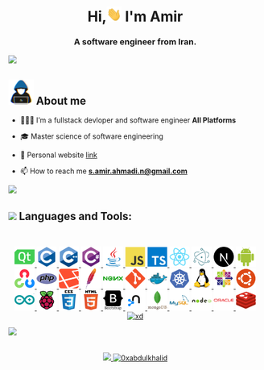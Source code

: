 <h1 align="center">Hi,<img src="https://raw.githubusercontent.com/c0mm4nDer/c0mm4nDer/master/gifs/Hi.gif" width="30px" /> I'm Amir</h1>
<h3 align="center">A software engineer from Iran.</h3>
<img src="https://user-images.githubusercontent.com/73097560/115834477-dbab4500-a447-11eb-908a-139a6edaec5c.gif">

## <picture><img src = "https://github.com/0xAbdulKhalid/0xAbdulKhalid/raw/main/assets/mdImages/about_me.gif" width = 50px></picture> **About me**


- 👨🏽‍💻 I’m a fullstack devloper and software engineer **All Platforms**

- 🎓 Master science of software engineering

- 🔗 Personal website [link](https://itium.ir)

- 📫 How to reach me **s.amir.ahmadi.n@gmail.com**

<img src="https://user-images.githubusercontent.com/73097560/115834477-dbab4500-a447-11eb-908a-139a6edaec5c.gif"><br>

## <img src="https://media2.giphy.com/media/QssGEmpkyEOhBCb7e1/giphy.gif?cid=ecf05e47a0n3gi1bfqntqmob8g9aid1oyj2wr3ds3mg700bl&rid=giphy.gif" width ="25"><b  style="padding-bottom: 1px"> Languages and Tools:</b>
<br>


<p align="center"> 
<a href="https://www.qt.io/" target="_blank"> <img src="https://raw.githubusercontent.com/devicons/devicon/master/icons/qt/qt-original.svg" alt="c" width="40" height="40"/> </a>
<a href="https://www.cprogramming.com/" target="_blank"> <img src="https://raw.githubusercontent.com/devicons/devicon/master/icons/c/c-original.svg" alt="c" width="40" height="40"/> </a> <a href="https://www.w3schools.com/cpp/" target="_blank"> <img src="https://raw.githubusercontent.com/devicons/devicon/master/icons/cplusplus/cplusplus-original.svg" alt="cplusplus" width="40" height="40"/> <a href="https://dotnet.microsoft.com/en-us/languages/csharp" target="_blank"> <img src="https://raw.githubusercontent.com/devicons/devicon/master/icons/csharp/csharp-original.svg" alt="c" width="40" height="40"/> </a> <a href="https://www.java.com/" target="_blank"> <img src="https://raw.githubusercontent.com/devicons/devicon/master/icons/java/java-original.svg" alt="c" width="40" height="40"/> </a> <a href="https://www.javascript.com/" target="_blank"> <img src="https://raw.githubusercontent.com/devicons/devicon/master/icons/javascript/javascript-original.svg" alt="c" width="40" height="40"/> </a><a href="https://www.typescriptlang.org/" target="_blank"> <img src="https://raw.githubusercontent.com/devicons/devicon/master/icons/typescript/typescript-original.svg" alt="c" width="40" height="40"/> </a><a href="https://www.react.org/" target="_blank"> <img src="https://raw.githubusercontent.com/devicons/devicon/master/icons/react/react-original.svg" alt="c" width="40" height="40"/> </a><a href="https://www.electron.org/" target="_blank"> <img src="https://raw.githubusercontent.com/devicons/devicon/master/icons/electron/electron-original.svg" alt="c" width="40" height="40"/> </a><a href="https://www.nextjs.org/" target="_blank"> <img src="https://raw.githubusercontent.com/devicons/devicon/master/icons/nextjs/nextjs-original.svg" alt="c" width="40" height="40"/> </a> <a href="https://www.android.com/" target="_blank"> <img src="https://raw.githubusercontent.com/devicons/devicon/master/icons/android/android-original.svg" alt="c" width="40" height="40"/> </a>
</a><a href="https://www.opencv.org/" target="_blank"> <img src="https://raw.githubusercontent.com/devicons/devicon/master/icons/opencv/opencv-original.svg" alt="c" width="40" height="40"/> </a></a><a href="https://www.php.net/" target="_blank"> <img src="https://raw.githubusercontent.com/devicons/devicon/master/icons/php/php-original.svg" alt="c" width="40" height="40"/> </a></a><a href="https://www.laravel.com/" target="_blank"> <img src="https://raw.githubusercontent.com/devicons/devicon/master/icons/laravel/laravel-plain.svg" alt="c" width="40" height="40"/> </a><a href="https://www.apache.org/" target="_blank"> <img src="https://raw.githubusercontent.com/devicons/devicon/master/icons/apache/apache-original.svg" alt="c" width="40" height="40"/> </a><a href="https://www.nginx.com/" target="_blank"> <img src="https://raw.githubusercontent.com/devicons/devicon/master/icons/nginx/nginx-original.svg" alt="c" width="40" height="40"/> </a><a href="https://git-scm.com/" target="_blank"> <img src="https://raw.githubusercontent.com/devicons/devicon/master/icons/git/git-original.svg" alt="c" width="40" height="40"/> </a><a href="https://www.docker.com/" target="_blank"> <img src="https://raw.githubusercontent.com/devicons/devicon/master/icons/docker/docker-original.svg" alt="c" width="40" height="40"/> </a><a href="https://www.kubernetes.io/" target="_blank"> <img src="https://raw.githubusercontent.com/devicons/devicon/master/icons/kubernetes/kubernetes-plain.svg" alt="c" width="40" height="40"/> </a><a href="https://www.linux.org/" target="_blank"> <img src="https://raw.githubusercontent.com/devicons/devicon/master/icons/linux/linux-original.svg" alt="c" width="40" height="40"/> </a><a href="https://www.centos.org/" target="_blank"> <img src="https://raw.githubusercontent.com/devicons/devicon/master/icons/centos/centos-original.svg" alt="c" width="40" height="40"/> </a><a href="https://www.ubuntu.com/" target="_blank"> <img src="https://raw.githubusercontent.com/devicons/devicon/master/icons/ubuntu/ubuntu-plain.svg" alt="c" width="40" height="40"/> </a><a href="https://www.arduino.cc/" target="_blank"> <img src="https://raw.githubusercontent.com/devicons/devicon/master/icons/arduino/arduino-original.svg" alt="c" width="40" height="40"/> </a><a href="https://www.raspberrypi.org/" target="_blank"> <img src="https://raw.githubusercontent.com/devicons/devicon/master/icons/raspberrypi/raspberrypi-original.svg" alt="c" width="40" height="40"/> </a></a> <a href="https://www.w3schools.com/css/" target="_blank"> <img src="https://raw.githubusercontent.com/devicons/devicon/master/icons/css3/css3-original-wordmark.svg" alt="css3" width="40" height="40"/> <img src="https://raw.githubusercontent.com/devicons/devicon/master/icons/html5/html5-original-wordmark.svg" alt="html5" width="40" height="40"/> </a> <a href="https://getbootstrap.com" target="_blank"> <img src="https://raw.githubusercontent.com/devicons/devicon/master/icons/bootstrap/bootstrap-plain-wordmark.svg" alt="bootstrap" width="40" height="40"/><a href="https://www.neo4j.com/" target="_blank"> <img src="https://raw.githubusercontent.com/devicons/devicon/master/icons/neo4j/neo4j-original.svg" alt="c" width="40" height="40"/> </a> <a href="https://www.mongodb.com/" target="_blank"> <img src="https://raw.githubusercontent.com/devicons/devicon/master/icons/mongodb/mongodb-original-wordmark.svg" alt="mongodb" width="40" height="40"/> </a> <a href="https://www.mysql.com/" target="_blank"> <img src="https://raw.githubusercontent.com/devicons/devicon/master/icons/mysql/mysql-original-wordmark.svg" alt="mysql" width="40" height="40"/> </a> <a href="https://nodejs.org" target="_blank"> <img src="https://raw.githubusercontent.com/devicons/devicon/master/icons/nodejs/nodejs-original-wordmark.svg" alt="nodejs" width="40" height="40"/> </a> <a href="https://www.oracle.com/" target="_blank"> <img src="https://raw.githubusercontent.com/devicons/devicon/master/icons/oracle/oracle-original.svg" alt="oracle" width="40" height="40"/> </a> <a href="https://www.redis.io" target="_blank"> <img src="https://raw.githubusercontent.com/devicons/devicon/master/icons/redis/redis-original.svg" alt="redis" width="40" height="40"/> <a href="https://www.adobe.com/products/xd.html" target="_blank"> <img src="https://cdn.worldvectorlogo.com/logos/adobe-xd.svg" alt="xd" width="40" height="40"/> </a>  </p>


<img src="https://user-images.githubusercontent.com/73097560/115834477-dbab4500-a447-11eb-908a-139a6edaec5c.gif"><br><br>
<div align="center">

<a href="https://github.com/0xabdulkhalid/">
  <img src="https://github-readme-stats.vercel.app/api?username=c0mm4nDer&show_icons=true&theme=dracula" width="450"/>
  <img src="https://github-readme-stats.vercel.app/api/top-langs/?username=c0mm4nDer&layout=compact&show_icons=true&theme=dracula" width="375"  alt="0xabdulkhalid"/>

</a>
</div>


</div>
